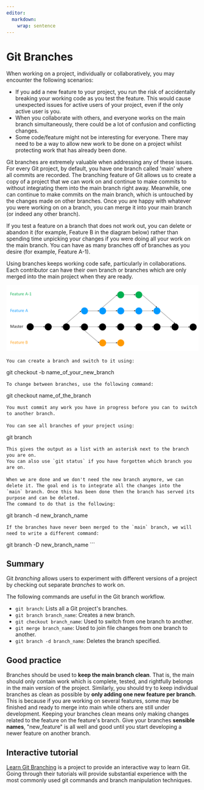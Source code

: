 ```yaml
---
editor: 
  markdown: 
    wrap: sentence
---
```


# Git Branches

When working on a project, individually or collaboratively, you may encounter the following scenarios:

-   If you add a new feature to your project, you run the risk of accidentally breaking your working code as you test the feature. This would cause unexpected issues for active users of your project, even if the only active user is you.
-   When you collaborate with others, and everyone works on the main branch simultaneously, there could be a lot of confusion and conflicting changes.
-   Some code/feature might not be interesting for everyone. There may need to be a way to allow new work to be done on a project whilst protecting work that has already been done.

Git branches are extremely valuable when addressing any of these issues.
For every Git project, by default, you have one branch called 'main' where all commits are recorded.
The branching feature of Git allows us to create a copy of a project that we can work on and continue to make commits to without integrating them into the main branch right away.
Meanwhile, one can continue to make commits on the main branch, which is untouched by the changes made on other branches.
Once you are happy with whatever you were working on on a branch, you can merge it into your main branch (or indeed any other branch).

If you test a feature on a branch that does not work out, you can delete or abandon it (for example, Feature B in the diagram below) rather than spending time unpicking your changes if you were doing all your work on the main branch.
You can have as many branches off of branches as you desire (for example, Feature A-1).

Using branches keeps working code safe, particularly in collaborations.
Each contributor can have their own branch or branches which are only merged into the main project when they are ready.

![Caption: An illustration of branching in Git](../images/sub-branch.png)


    You can create a branch and switch to it using:

git checkout -b name_of_your_new_branch


    To change between branches, use the following command:

git checkout name_of_the_branch


    You must commit any work you have in progress before you can to switch to another branch.

    You can see all branches of your project using:

git branch

    This gives the output as a list with an asterisk next to the branch you are on.
    You can also use `git status` if you have forgotten which branch you are on.

    When we are done and we don't need the new branch anymore, we can delete it. The goal end is to integrate all the changes into the `main` branch. Once this has been done then the branch has served its purpose and can be deleted.
    The command to do that is the following:

git branch -d new_branch_name


    If the branches have never been merged to the `main` branch, we will need to write a different command:

git branch -D new_branch_name \`\`\`

## Summary

Git *branching* allows users to experiment with different versions of a project by checking out separate *branches* to work on.

The following commands are useful in the Git branch workflow.

-   `git branch`: Lists all a Git project's branches.
-   `git branch branch_name`: Creates a new branch.
-   `git checkout branch_name`: Used to switch from one branch to another.
-   `git merge branch_name`: Used to join file changes from one branch to another.
-   `git branch -d branch_name`: Deletes the branch specified.

## Good practice

Branches should be used to **keep the main branch clean**.
That is, the main should only contain work which is complete, tested, and rightfully belongs in the main version of the project.
Similarly, you should try to keep individual branches as clean as possible by **only adding one new feature per branch**.
This is because if you are working on several features, some may be finished and ready to merge into main while others are still under development.
Keeping your branches clean means only making changes related to the feature on the feature's branch.
Give your branches **sensible names**, "new_feature" is all well and good until you start developing a newer feature on another branch.

## Interactive tutorial

[Learn Git Branching](https://learngitbranching.js.org/) is a project to provide an interactive way to learn Git.
Going through their tutorials will provide substantial experience with the most commonly used git commands and branch manipulation techniques.
